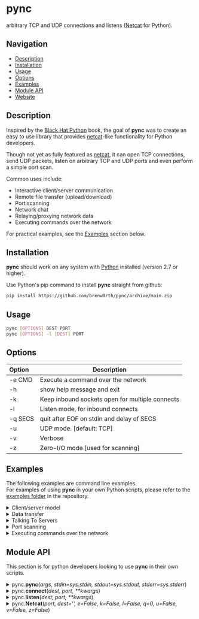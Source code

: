 # pync
arbitrary TCP and UDP connections and listens ([Netcat](https://en.wikipedia.org/wiki/Netcat) for Python).

## Navigation
* [Description](#description)
* [Installation](#installation)
* [Usage](#usage)
* [Options](#options)
* [Examples](#examples)
* [Module API](#module-api)
* [Website](https://brenw0rth.github.io/pync)

## Description
Inspired by the [Black Hat Python](https://github.com/EONRaider/blackhat-python3) book,
the goal of **pync** was to create an easy to use library that
provides [netcat](https://en.wikipedia.org/wiki/Netcat)-like functionality for Python developers.</br>

Though not yet as fully featured as [netcat](https://en.wikipedia.org/wiki/Netcat), it can
open TCP connections, send UDP packets, listen
on arbitrary TCP and UDP ports and even perform
a simple port scan.

Common uses include:
* Interactive client/server communication
* Remote file transfer (upload/download)
* Port scanning
* Network chat
* Relaying/proxying network data
* Executing commands over the network

For practical examples, see the [Examples](#examples) section below.

## Installation
**pync** should work on any system with  [Python](https://www.python.org/)
installed (version 2.7 or higher).

Use Python's pip command to install **pync** straight from github:
   ```sh
   pip install https://github.com/brenw0rth/pync/archive/main.zip
   ```
   
## Usage
```sh
pync [OPTIONS] DEST PORT
pync [OPTIONS] -l [DEST] PORT
```
   
## Options
| Option     | Description                                     |
| :--------- | ----------------------------------------------- |
| -e CMD     | Execute a command over the network              |
| -h         | show help message and exit                      |
| -k         | Keep inbound sockets open for multiple connects |
| -l         | Listen mode, for inbound connects               |
| -q SECS    | quit after EOF on stdin and delay of SECS       |
| -u         | UDP mode. [default: TCP]                        |
| -v         | Verbose                                         |
| -z         | Zero-I/O mode [used for scanning]               |

## Examples
The following examples are command line examples.</br>
For examples of using **pync** in your own Python scripts, please
refer to the [examples folder](https://github.com/brenw0rth/pync/tree/main/examples) in the repository.

<details>
<summary>Client/server model</summary>

---
Building a basic client/server model using **pync** is quite simple.</br>
On one console, start by creating a TCP server to listen for a connection:
   ```sh
   pync -l 1234
   ```
   
On a second console/machine, create a client to connect to the server:
   ```sh
   pync localhost 1234
   ```
   
There should now be a connection and anything typed in one console
should display in the other and vice-versa.</br>
The connection may be terminated using Ctrl-C.

This may not seem very useful right now but as you'll see in later
examples, you can use this idea to transfer files and other cool stuff.

---
</details>

<details>
<summary>Data transfer</summary>

---
> :warning: WARNING</br>
> Please do not transfer any sensitive information using the
> following methods as the connections are not encrypted/secure.

Expanding upon the previous client/server example, we can easily
transfer data between connections.</br>

Start by creating a TCP server and connecting a file to
pync's standard input.</br>
This server will send the contents of the file to any client
that connects:
   ```sh
   pync -l 1234 < filename.in
   ```
   
Using another machine, connect to the server and capture output
to a new file:
   ```sh
   pync host.example.com 1234 > filename.out
   ```
   
During the file transfer, there won't be any progress indication.</br>
The connection will close automatically after the file has been transferred.

---
</details>

<details>
<summary>Talking To Servers</summary>
</details>

<details>
<summary>Port scanning</summary>
</details>

<details>
<summary>Executing commands over the network</summary>
</details>

## Module API
This section is for python developers looking to use **pync** in
their own scripts.

<details>
   <summary>pync.<b>pync</b>(<i>args, stdin=sys.stdin, stdout=sys.stdout, stderr=sys.stderr</i>)</summary>
   
   ---
   The pync.**pync()** function is similar to running **pync** from the command line.</br>
   This function should handle all exceptions and write any errors to <i>stderr</i>.
   
   The <i>args</i> parameter should be a string representing
   the command line arguments to run.</br>
   The return value is an exit status code as an integer.

   Example:
   ```py
   from pync import pync
   status = pync('-l localhost 8000')
   ```
   
   To control input/output, you can use the <i>stdin, stdout</i> and <i>stderr</i>
   parameters.</br>
   These parameters can be any object that has a file-like interface.
   
   > :warning: NOTE</br>
   > **pync** expects to read bytes from stdin and writes bytes to stdout.</br>
   > So be sure to open files in binary mode to avoid errors.
   
   For example, create a TCP server that sends a file to any client
   that connects:
   ```py
   from pync import pync
   with open('file.in', 'rb') as f:
       pync('-l localhost 8000', stdin=f)
   ```
   
   And now, in a separate script, connect to the server and download the file:
   ```py
   from pync import pync
   with open('file.out', 'wb') as f:
       pync('localhost 8000', stdout=f)
   ```
   
   ---
</details>

<details>
   <summary>pync.<b>connect</b>(<i>dest, port, **kwargs</i>)</summary>
   
   ---
   pync.**connect**() is an alias for the NetcatTCPConnection.connect class method.</br>
   For use when you only need to make one connection to a server.
   
   The <i>dest</i> parameter should be a string containing either the IP address
   or the hostname of the server machine.</br>
   The <i>port</i> parameter should be an integer between 1 and 65535 inclusive
   and determines the port number the target server is listening on.</br>
   Any other keyword arguments will be passed to the NetcatTCPConnection class.
   
   Once the connection has been made, the return value will be a NetcatTCPConnection object.</br>
   
   > :warning: NOTE</br>
   > A NetcatConnection object does not close itself after use.</br>
   > So be sure to either use it's close() method or use a with statement
   > to automatically close it after use.
   
   Example:
   ```py
   import pync
   with pync.connect('localhost', 8000) as conn:
       conn.run()
   ```
   
   The previous example used the NetcatTCPConnection.run() method to simply run netcat.</br>
   For more available methods, please refer to the NetcatTCPConnection documentation.
   
   ---
</details>

<details>
   <summary>pync.<b>listen</b>(<i>dest, port, **kwargs</i>)</summary>
   
   ---
   pync.**listen**() is an alias for the NetcatTCPConnection.listen class method.</br>
   For use when you only want to serve one client.
   
   The <i>dest</i> parameter should be a string containing the interface for the
   server to listen on.</br>
   The <i>port</i> parameter should be an integer between 1 and 65535 inclusive
   and determines the port number the server should listen on.</br>
   Any other keyword arguments will be passed to the NetcatTCPConnection class.
   
   This function will block, waiting for a client to connect.</br>
   Once a client connects, the return value will be a NetcatTCPConnection object.</br>
   
   > :warning: NOTE</br>
   > A NetcatConnection object does not close itself after use.</br>
   > So be sure to either use it's close() method or use a with statement
   > to automatically close it after use.
   
   Example:
   ```py
   import pync
   with pync.listen('localhost', 8000) as conn:
       conn.run()
   ```
   
   The previous example used the NetcatTCPConnection.run() method to simply run netcat.</br>
   For more available methods, please refer to the NetcatTCPConnection documentation.
   
   ---
</details>

<details>
   <summary>pync.<b>Netcat</b>(<i>port, dest='', e=False, k=False, l=False, q=0, u=False, v=False, z=False</i>)</summary>
   
   ---
   Create a **Netcat** object.</br>
   Each parameter has it's own example below, but in short they are:
   
   ### Parameters
   | Parameter | Description                                          |
   | --------- | ---------------------------------------------------- |
   | port      | The port number to listen on or connect to           |
   | dest      | The interface to listen on or hostname to connect to |
   | e         | Execute a command over the network                   |
   | k         | Keep inbound sockets open for multiple connects      |
   | l         | Listen mode, for inbound connects                    |
   | q         | quit after EOF on stdin and delay of SECS            |
   | u         | UDP mode. [default: TCP]                             |
   | v         | Verbose                                              |
   | z         | Zero-I/O mode [used for scanning]                    |

   ### Creating a Netcat Instance
   
   There are two ways to create a **Netcat** instance.</br>
   
   1. Passing an args string to the **from_args()** class method:
   ```py
   from pync import Netcat
   with Netcat.from_args('-l localhost 8000') as nc:
       nc.run()
   ```
   
   2. Or passing arguments directly to the Netcat class:
   ```py
   import pync
   with pync.Netcat(8000, dest='localhost', l=True) as nc:
       nc.run()
   ```
   </br>

   > :warning: NOTE</br>
   > The Netcat class doesn't close itself after use.</br>
   > So be sure to use it's close() method or use the with statement
   > to automatically close Netcat after use.

   ### Executing commands over the network

   You can use the <i>e</i> parameter to connect a process to Netcat.</br>
   This should be a string containing the command and any
   arguments to run.
   
   For example, create a TCP server that sends the time and date
   to the first client that connects (Linux):
   ```py
   import pync
   with pync.Netcat(8000, dest='localhost', l=True, e='date') as nc:
       nc.run()
   ```

   Any data coming in from the network will be fed
   to the process' stdin and any data the process
   writes to it's stdout will be sent out over the
   network.

   To test this, create another TCP server that
   executes an interactive shell to the first
   client that connects (Linux):
   ```py
   import pync
   with pync.Netcat(8000, dest='localhost', e="PS1='$ ' sh -i") as nc:
       nc.run()
   ```
   
   ---
</details>

